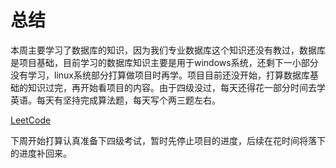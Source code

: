 # 总结
本周主要学习了数据库的知识，因为我们专业数据库这个知识还没有教过，数据库是项目基础，目前学习的数据库知识主要是用于windows系统，还剩下一小部分没有学习，linux系统部分打算做项目时再学。项目目前还没开始，打算数据库基础的知识过完，再开始看项目的内容。由于四级没过，每天还得花一部分时间去学英语。每天有坚持完成算法题，每天写个两三题左右。

[LeetCode](https://github.com/Li-Peiyan/Leetcode)

下周开始打算认真准备下四级考试，暂时先停止项目的进度，后续在花时间将落下的进度补回来。
